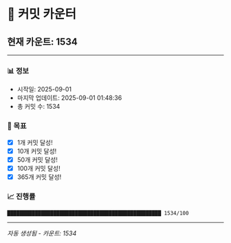 # 🔢 커밋 카운터

## 현재 카운트: 1534

---

### 📊 정보
- 시작일: 2025-09-01
- 마지막 업데이트: 2025-09-01 01:48:36
- 총 커밋 수: 1534

### 🎯 목표
- [x] 1개 커밋 달성!
- [x] 10개 커밋 달성!
- [x] 50개 커밋 달성!
- [x] 100개 커밋 달성!
- [x] 365개 커밋 달성!

### 📈 진행률
```
██████████████████████████████████████████████████ 1534/100
```

---
*자동 생성됨 - 카운트: 1534*
